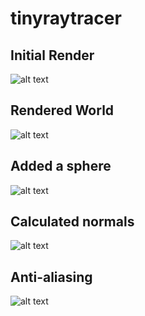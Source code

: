 # tinyraytracer

## Initial Render
![alt text][init-render]

## Rendered World
![alt text][world-render]

## Added a sphere
![alt text][add-sphere]

## Calculated normals
![alt text][calculate-normals]

## Anti-aliasing
![alt text][antialiased]

[init-render]: https://github.com/onuratasaritas/tinyraytracer/blob/main/first.ppm?raw=true "Initial Render"
[world-render]: https://github.com/onuratasaritas/tinyraytracer/blob/main/world.ppm "World Render"
[add-sphere]: https://github.com/onuratasaritas/tinyraytracer/blob/main/add-sphere.ppm "Adding a sphere"
[calculate-normals]: https://github.com/onuratasaritas/tinyraytracer/blob/main/calculate-normals.ppm "Calculated normals"
[antialiased]: https://github.com/onuratasaritas/tinyraytracer/blob/main/antialiased.ppm "Added anti-aliasing"
